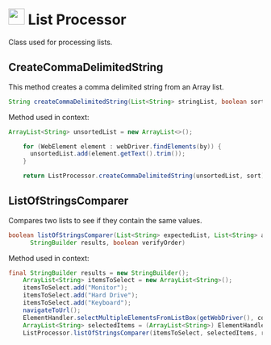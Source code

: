 # <img src="resources/jmaqslogo.jpg" height="32" width="32"> List Processor

Class used for processing lists.

## CreateCommaDelimitedString
This method creates a comma delimited string from an Array list.
```java
String createCommaDelimitedString(List<String> stringList, boolean sort)
```

Method used in context:
```java
ArrayList<String> unsortedList = new ArrayList<>();

    for (WebElement element : webDriver.findElements(by)) {
      unsortedList.add(element.getText().trim());
    }

    return ListProcessor.createCommaDelimitedString(unsortedList, sort);
```

## ListOfStringsComparer
Compares two lists to see if they contain the same values.
```java
boolean listOfStringsComparer(List<String> expectedList, List<String> actualList,
      StringBuilder results, boolean verifyOrder)
```

Method used in context:
```java
final StringBuilder results = new StringBuilder();
    ArrayList<String> itemsToSelect = new ArrayList<String>();
    itemsToSelect.add("Monitor");
    itemsToSelect.add("Hard Drive");
    itemsToSelect.add("Keyboard");
    navigateToUrl();
    ElementHandler.selectMultipleElementsFromListBox(getWebDriver(), computerPartsList, itemsToSelect);
    ArrayList<String> selectedItems = (ArrayList<String>) ElementHandler.getSelectedOptionsFromDropdown(getWebDriver(), computerPartsList);
    ListProcessor.listOfStringsComparer(itemsToSelect, selectedItems, results, false);
```
